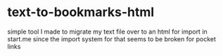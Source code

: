 # text-to-bookmarks-html
simple tool I made to migrate my text file over to an html for import in start.me since the import system for that seems to be broken for pocket links
